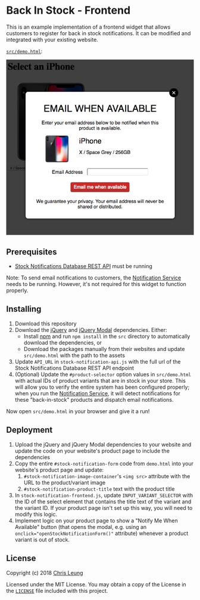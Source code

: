 # Back In Stock - Frontend

This is an example implementation of a frontend widget that allows customers to register for back in stock notifications. It can be modified and integrated with your existing website.

[`src/demo.html`](src/demo.html):

![Demo Notification Form](doc/sample.png "Demo Notification Form")

## Prerequisites

* [Stock Notifications Database REST API](../RestApi) must be running

Note: To send email notifications to customers, the [Notification Service](../NotificationService) needs to be running. However, it's not required for this widget to function properly.

## Installing

1. Download this repository
2. Download the [jQuery](https://jquery.com/) and [jQuery Modal](https://jquerymodal.com) dependencies. Either:
    * Install [npm](https://www.npmjs.com/) and run `npm install` in the `src` directory to automatically download the dependencies, or
    * Download the packages manually from their websites and update `src/demo.html` with the path to the assets
3. Update `API_URL` in `stock-notification-api.js` with the full url of the Stock Notifications Database REST API endpoint
4. (Optional) Update the `#product-selector` option values in `src/demo.html` with actual IDs of product variants that are in stock in your store. This will allow you to verify the entire system has been configured properly; when you run the [Notification Service](../NotificationService), it will detect notifications for these "back-in-stock" products and dispatch email notifications.

Now open `src/demo.html` in your browser and give it a run!

## Deployment

1. Upload the jQuery and jQuery Modal dependencies to your website and update the code on your website's product page to include the dependencies
3. Copy the entire `#stock-notification-form` code from `demo.html` into your website's product page and update:
    1. `#stock-notification-image-container`'s `<img src>` attribute with the URL to the product/variant image
    2. `#stock-notification-product-title` text with the product title
4. In `stock-notification-frontend.js`, update `INPUT_VARIANT_SELECTOR` with the ID of the select element that contains the title text of the variant and the variant ID. If your product page isn't set up this way, you will need to modify this logic.
5. Implement logic on your product page to show a "Notify Me When Available" button (that opens the modal, e.g. using an `onclick="openStockNotificationForm()"` attribute) whenever a product variant is out of stock.

## License

Copyright (c) 2018 [Chris Leung](https://github.com/chrislzm)

Licensed under the MIT License. You may obtain a copy of the License in the [`LICENSE`](LICENSE) file included with this project.
